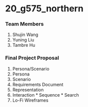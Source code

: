 # 20_g575_northern

### Team Members
1. Shujin Wang
2. Yuning Liu
3. Tambre Hu

### Final Project Proposal
1. Persona/Scenario
  1. Persona
  2. Scenario
2. Requirements Document
  1. Representation
  2. Interaction
    * Sequence
    * Search
3. Lo-Fi Wireframes
